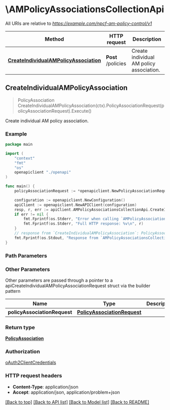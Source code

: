 # \AMPolicyAssociationsCollectionApi

All URIs are relative to *https://example.com/npcf-am-policy-control/v1*

Method | HTTP request | Description
------------- | ------------- | -------------
[**CreateIndividualAMPolicyAssociation**](AMPolicyAssociationsCollectionApi.md#CreateIndividualAMPolicyAssociation) | **Post** /policies | Create individual AM policy association.



## CreateIndividualAMPolicyAssociation

> PolicyAssociation CreateIndividualAMPolicyAssociation(ctx).PolicyAssociationRequest(policyAssociationRequest).Execute()

Create individual AM policy association.

### Example

```go
package main

import (
    "context"
    "fmt"
    "os"
    openapiclient "./openapi"
)

func main() {
    policyAssociationRequest := *openapiclient.NewPolicyAssociationRequest("NotificationUri_example", "Supi_example", "SuppFeat_example") // PolicyAssociationRequest | 

    configuration := openapiclient.NewConfiguration()
    apiClient := openapiclient.NewAPIClient(configuration)
    resp, r, err := apiClient.AMPolicyAssociationsCollectionApi.CreateIndividualAMPolicyAssociation(context.Background()).PolicyAssociationRequest(policyAssociationRequest).Execute()
    if err != nil {
        fmt.Fprintf(os.Stderr, "Error when calling `AMPolicyAssociationsCollectionApi.CreateIndividualAMPolicyAssociation``: %v\n", err)
        fmt.Fprintf(os.Stderr, "Full HTTP response: %v\n", r)
    }
    // response from `CreateIndividualAMPolicyAssociation`: PolicyAssociation
    fmt.Fprintf(os.Stdout, "Response from `AMPolicyAssociationsCollectionApi.CreateIndividualAMPolicyAssociation`: %v\n", resp)
}
```

### Path Parameters



### Other Parameters

Other parameters are passed through a pointer to a apiCreateIndividualAMPolicyAssociationRequest struct via the builder pattern


Name | Type | Description  | Notes
------------- | ------------- | ------------- | -------------
 **policyAssociationRequest** | [**PolicyAssociationRequest**](PolicyAssociationRequest.md) |  | 

### Return type

[**PolicyAssociation**](PolicyAssociation.md)

### Authorization

[oAuth2ClientCredentials](../README.md#oAuth2ClientCredentials)

### HTTP request headers

- **Content-Type**: application/json
- **Accept**: application/json, application/problem+json

[[Back to top]](#) [[Back to API list]](../README.md#documentation-for-api-endpoints)
[[Back to Model list]](../README.md#documentation-for-models)
[[Back to README]](../README.md)

